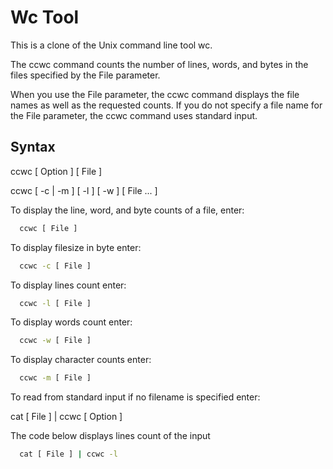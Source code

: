 # Wc Tool

This is a clone of the Unix command line tool wc.

The ccwc command counts the number of lines, words, and bytes in the files specified by the File parameter.

When you use the File parameter, the ccwc command displays the file names as well as the requested counts. If you do not specify a file name for the File parameter, the ccwc command uses standard input.

## Syntax

ccwc [ Option ] [ File ]

ccwc [ -c | -m ] [ -l ] [ -w ] [ File ... ]

To display the line, word, and byte counts of a file, enter:

```bat
  ccwc [ File ]
```

To display filesize in byte enter:

```bat
  ccwc -c [ File ]
```

To display lines count enter:

```bat
  ccwc -l [ File ]
```

To display words count enter:

```bat
  ccwc -w [ File ]
```

To display character counts enter:

```bat
  ccwc -m [ File ]
```

To read from standard input if no filename is specified enter:

 cat [ File ] | ccwc [ Option ]

The code below displays lines count of the input

```bat
  cat [ File ] | ccwc -l
```
